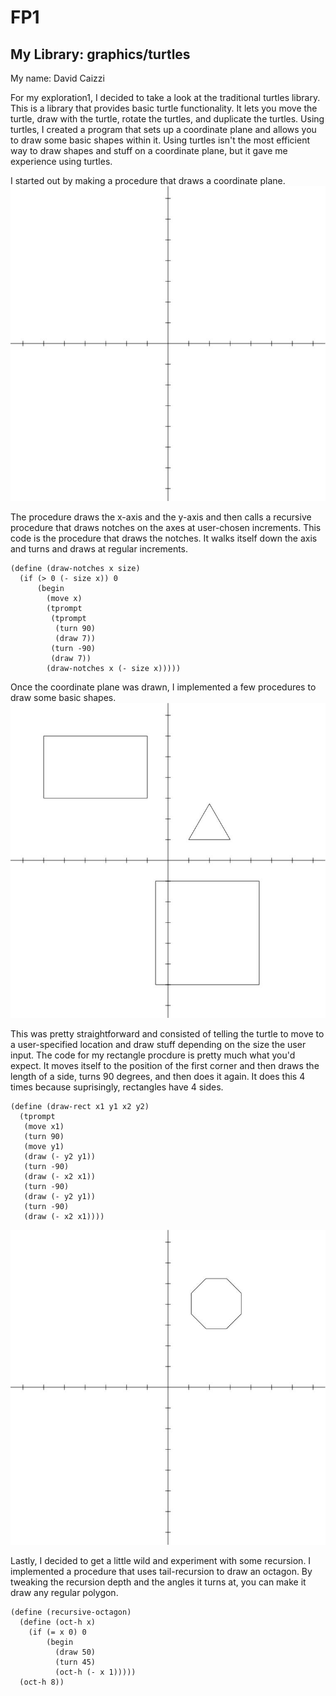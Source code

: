 # FP1
## My Library: graphics/turtles
My name: David Caizzi

For my exploration1, I decided to take a look at the traditional turtles library. This is a library that provides basic turtle functionality. It lets you move the turtle, draw with the turtle, rotate the turtles, and duplicate the turtles. 
Using turtles, I created a program that sets up a coordinate plane and allows you to draw some basic shapes within it. Using turtles isn't the most efficient way to draw shapes and stuff on a coordinate plane, but it gave me experience using turtles.

I started out by making a procedure that draws a coordinate plane.
![Coordinate Plane](/grid.jpg?raw=false "Coordinate Plane")

The procedure draws the x-axis and the y-axis and then calls a recursive procedure that draws notches on the axes at user-chosen increments.
This code is the procedure that draws the notches. It walks itself down the axis and turns and draws at regular increments.
```racket
(define (draw-notches x size)
  (if (> 0 (- size x)) 0
      (begin
        (move x)
        (tprompt
         (tprompt
          (turn 90)
          (draw 7))
         (turn -90)
         (draw 7))
        (draw-notches x (- size x)))))
```
Once the coordinate plane was drawn, I implemented a few procedures to draw some basic shapes.
![Shapes](/shapes.jpg?raw=false "Shapes")

This was pretty straightforward and consisted of telling the turtle to move to a user-specified location and draw stuff depending on the size the user input.
The code for my rectangle procdure is pretty much what you'd expect. It moves itself to the position of the first corner and then draws the length of a side, turns 90 degrees, and then does it again. It does this 4 times because suprisingly, rectangles have 4 sides.
```racket
(define (draw-rect x1 y1 x2 y2)
  (tprompt
   (move x1)
   (turn 90)
   (move y1)
   (draw (- y2 y1))
   (turn -90)
   (draw (- x2 x1))
   (turn -90)
   (draw (- y2 y1))
   (turn -90)
   (draw (- x2 x1))))
```
![Octagon](/octagon.jpg?raw=false "Octagon")

Lastly, I decided to get a little wild and experiment with some recursion. I implemented a procedure that uses tail-recursion to draw an octagon. By tweaking the recursion depth and the angles it turns at, you can make it draw any regular polygon.
```racket
(define (recursive-octagon)
  (define (oct-h x)
    (if (= x 0) 0
        (begin
          (draw 50)
          (turn 45)
          (oct-h (- x 1)))))
  (oct-h 8))
```
